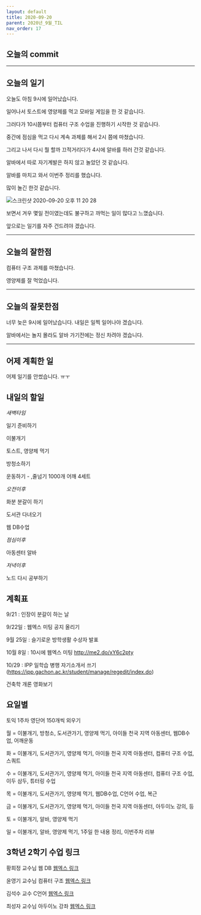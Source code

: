 ```yaml
---
layout: default
title: 2020-09-20
parent: 2020년_9월_TIL
nav_order: 17
---
```


## 오늘의 commit

---

## 오늘의 일기

오늘도 아침 9시에 일어났습니다.

일어나서 토스트에 영양제를 먹고 모바일 게임을 한 것 같습니다.

그러다가 10시쯤부터 컴퓨터 구조 수업을 진행하기 시작한 것 같습니다.

중간에 점심을 먹고 다시 계속 과제를 해서 2시 쯤에 마쳤습니다.

그리고 나서 다시 뭘 할까 끄적거리다가 4시에 알바를 하러 간것 같습니다.

알바에서 따로 자기계발은 하지 않고 놀았던 것 같습니다.

알바를 마치고 와서 이번주 정리를 했습니다.

많이 놀긴 한것 같습니다.

![스크린샷 2020-09-20 오후 11 20 28](https://user-images.githubusercontent.com/16849874/93713587-e0e5a000-fb97-11ea-9c5c-bbc7f802bc84.png)

보면서 겨우 몇일 전이였는데도 불구하고 까먹는 일이 많다고 느꼈습니다.

앞으로는 일기를 자주 건드려야 겠습니다.

---

## 오늘의 잘한점

컴퓨터 구조 과제를 마쳤습니다.

영양제를 잘 먹었습니다.

---

## 오늘의 잘못한점

너무 늦은 9시에 일어났습니다. 내일은 일찍 일어나야 겠습니다.

알바에서는 놀지 몰라도 알바 가기전에는 정신 차려야 겠습니다.

---

## 어제 계획한 일

어제 일기를 안썼습니다. ㅠㅜ

## 내일의 할일

*새벽타임*

일기 준비하기

이불개기

토스트, 영양제 먹기

방청소하기

운동하기 - ,줄넘기 1000개 어깨 4세트

*오전이후*

화분 분갈이 하기

도서관 다녀오기

웹 DB수업

*점심이후*

아동센터 알바

*저녁이후*

노드 다시 공부하기

## 계획표

9/21 : 인장이 분갈이 하는 날

9/22일 : 웹엑스 미팅 공지 올리기

9월 25일 : 슬기로운 방학생활 수상자 발표

10월 8일 : 10시에 웹엑스 미팅 http://me2.do/xY6c2pty

10/29 : IPP 일학습 병행 자기소개서 쓰기(https://ipp.gachon.ac.kr/student/manage/regedit/index.do)

건축학 개론 영화보기

## 요일별

토익 1주차 영단어 150개씩 외우기

월 = 이불개기, 방청소, 도서관가기, 영양제 먹기, 아이들 천국 지역 아동센터, 웹DB수업, 어깨운동

화 = 이불개기, 도서관가기, 영양제 먹기, 아이들 천국 지역 아동센터, 컴퓨터 구조 수업, 스쿼트

수 = 이불개기, 도서관가기, 영양제 먹기, 아이들 천국 지역 아동센터, 컴퓨터 구조 수업, 이두 삼두, 튜터링 수업

목 = 이불개기, 도서관가기, 영양제 먹기, 웹DB수업, C언어 수업, 복근

금 = 이불개기, 도서관가기, 영양제 먹기, 아이들 천국 지역 아동센터, 아두이노 강의, 등

토 = 이불개기, 알바, 영양제 먹기

일 = 이불개기, 알바, 영양제 먹기, 1주일 한 내용 정리, 이번주차 리뷰

## 3학년 2학기 수업 링크

황희정 교수님 웹 DB [웹엑스 링크](https://gachon.webex.com/meet/hwanghj)

윤영기 교수님 컴퓨터 구조 [웹엑스 링크](http://gachon.webex.com/meet/ykyoon)

김석수 교수 C언어 [웹엑스 링크](http://gachon.webex.com/meet/sskim)

최성자 교수님 아두이노 강좌 [웹엑스 링크](https://gachon.webex.com/meet/artchoi0g)
